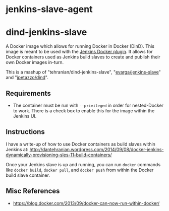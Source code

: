 # jenkins-slave-agent
# dind-jenkins-slave

A Docker image which allows for running Docker in Docker (DinD). This image is meant to be used with the [Jenkins Docker plugin](https://wiki.jenkins-ci.org/display/JENKINS/Docker+Plugin). It allows for Docker containers used as Jenkins build slaves to create and publish their own Docker images in-turn.

This is a mashup of "tehranian/dind-jenkins-slave", 
 "[evarga/jenkins-slave](https://registry.hub.docker.com/u/evarga/jenkins-slave/)" and "[jpetazzo/dind](https://registry.hub.docker.com/u/jpetazzo/dind/)".

## Requirements

* The container must be run with `--privileged` in order for nested-Docker to work. 
There is a check box to enable this for the image within the Jenkins UI.

## Instructions

I have a write-up of how to use Docker containers as build slaves within Jenkins at: http://dantehranian.wordpress.com/2014/09/08/docker-jenkins-dynamically-provisioning-sles-11-build-containers/

Once your Jenkins slave is up and running, you can run `docker` commands like `docker build`, `docker pull`, and `docker push` from within the Docker build slave container.

## Misc References

* https://blog.docker.com/2013/09/docker-can-now-run-within-docker/
